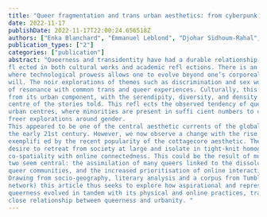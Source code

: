 ```yaml
---
title: "Queer fragmentation and trans urban aesthetics: from cyberpunk to cottagecore"
date: 2022-11-17
publishDate: 2022-11-17T22:00:24.656518Z
authors: ["Enka Blanchard", "Emmanuel Leblond", "Djohar Sidhoum-Rahal", "Juliette Walter"]
publication_types: ["2"]
categories: ["publication"]
abstract: "Queerness and transidentity have had a durable relationship with cyberpunk aesthetics, re-
fl ected in both cultural works and academic refl ections. There is an evident attraction in worlds
where technological prowess allows one to evolve beyond one’s corporeal body, or to change it at
will. The noir explorations of themes such as discrimination and sex work are also strong sources
of resonance with common trans and queer experiences. Culturally, this aesthetic is indissociable
from its urban component, with the serendipity, diversity, and density of the city often at the
centre of the stories told. This refl ects the observed tendency of queer people to congregate in
urban centres, where minorities are present in suffi cient numbers to create social communities with
freer explorations around gender.
This appeared to be one of the central aesthetic currents of the global trans community until
the early 21st century. However, we now observe a change with the rise of more rural aspirations,
exemplifi ed by the recent popularity of the cottagecore aesthetic. There seems to be a growing
desire to retreat from society at large and isolate in tight-knit homogeneous communities, replacing
co-spatiality with online connectedness. This could be the result of multiple factors, among which
two seem central: the assimilation of many queers linked to the dissolution of greater federated
queer communities, and the increased prioritisation of online interactions.
Drawing from socio-geography, literary analysis and a corpus from Tumblr (a microblogging
network) this article thus seeks to explore how aspirational and representational depictions of
queerness evolved in tandem with its physical and online practices, transforming the historically
close relationship between queerness and urbanity. "
---
```


